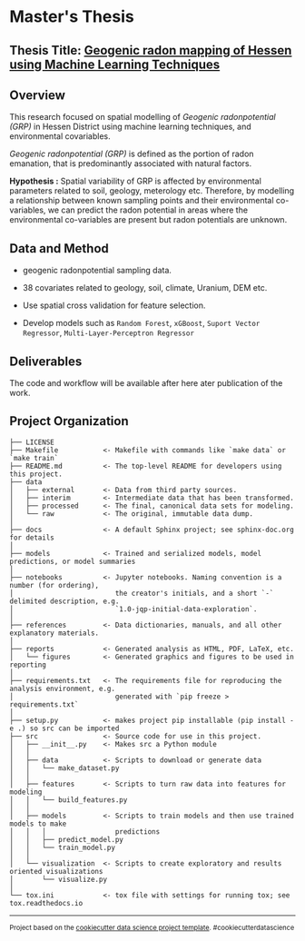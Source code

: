 Master's Thesis
==============================

## Thesis Title: [Geogenic radon mapping of Hessen using Machine Learning Techniques](https://github.com/Madaar49/Masters_Thesis/tree/main)

## Overview

This research focused on spatial modelling of *Geogenic radonpotential (GRP)* in Hessen District using machine learning techniques, and environmental covariables. 

*Geogenic radonpotential (GRP)* is defined as the portion of radon emanation, that is predominantly associated with natural factors.

**Hypothesis :** Spatial variability of GRP is affected by environmental parameters related to soil, geology, meterology etc. Therefore, by modelling a relationship between known sampling points and their environmental co-variables, we can predict the radon potential in areas where the environmental co-variables are present but radon potentials are unknown.


## Data and Method
- geogenic radonpotential sampling data.

- 38 covariates related to geology, soil, climate, Uranium, DEM etc.

- Use spatial cross validation for feature selection.

-  Develop models such as `Random Forest`, `xGBoost`, `Suport Vector Regressor`, `Multi-Layer-Perceptron Regressor`

## Deliverables

The code and workflow will be available after here ater publication of the work.



Project Organization
------------

    ├── LICENSE
    ├── Makefile           <- Makefile with commands like `make data` or `make train`
    ├── README.md          <- The top-level README for developers using this project.
    ├── data
    │   ├── external       <- Data from third party sources.
    │   ├── interim        <- Intermediate data that has been transformed.
    │   ├── processed      <- The final, canonical data sets for modeling.
    │   └── raw            <- The original, immutable data dump.
    │
    ├── docs               <- A default Sphinx project; see sphinx-doc.org for details
    │
    ├── models             <- Trained and serialized models, model predictions, or model summaries
    │
    ├── notebooks          <- Jupyter notebooks. Naming convention is a number (for ordering),
    │                         the creator's initials, and a short `-` delimited description, e.g.
    │                         `1.0-jqp-initial-data-exploration`.
    │
    ├── references         <- Data dictionaries, manuals, and all other explanatory materials.
    │
    ├── reports            <- Generated analysis as HTML, PDF, LaTeX, etc.
    │   └── figures        <- Generated graphics and figures to be used in reporting
    │
    ├── requirements.txt   <- The requirements file for reproducing the analysis environment, e.g.
    │                         generated with `pip freeze > requirements.txt`
    │
    ├── setup.py           <- makes project pip installable (pip install -e .) so src can be imported
    ├── src                <- Source code for use in this project.
    │   ├── __init__.py    <- Makes src a Python module
    │   │
    │   ├── data           <- Scripts to download or generate data
    │   │   └── make_dataset.py
    │   │
    │   ├── features       <- Scripts to turn raw data into features for modeling
    │   │   └── build_features.py
    │   │
    │   ├── models         <- Scripts to train models and then use trained models to make
    │   │   │                 predictions
    │   │   ├── predict_model.py
    │   │   └── train_model.py
    │   │
    │   └── visualization  <- Scripts to create exploratory and results oriented visualizations
    │       └── visualize.py
    │
    └── tox.ini            <- tox file with settings for running tox; see tox.readthedocs.io


--------

<p><small>Project based on the <a target="_blank" href="https://drivendata.github.io/cookiecutter-data-science/">cookiecutter data science project template</a>. #cookiecutterdatascience</small></p>
